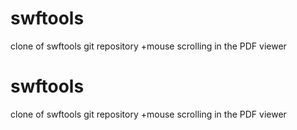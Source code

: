 # swftools
clone of swftools git repository +mouse scrolling in the PDF viewer

# swftools
clone of swftools git repository +mouse scrolling in the PDF viewer
